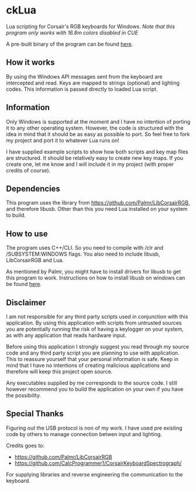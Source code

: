 # ckLua
Lua scripting for Corsair's RGB keyboards for Windows. *Note that this program only works with 16.8m colors disabled in CUE*

A pre-built binary of the program can be found [here](https://github.com/Jeflux/ckLua/blob/master/_misc/ckLuaBin.zip).

## How it works
By using the Windows API messages sent from the keyboard are intercepted and read. Keys are mapped to strings (optional) and lighting codes. This information is passed directly to loaded Lua script.

## Information
Only Windows is supported at the moment and I have no intention of porting it to any other operating system. However, the code is structured with the idea in mind that it should be as easy as possible to port. So feel free to fork my project and port it to whatever Lua runs on!

I have supplied example scripts to show how both scripts and key map files are structured. It should be relatively easy to create new key maps. If you create one, let me know and I will include it in my project (with proper credits of course).

## Dependencies
This program uses the library from https://github.com/Palmr/LibCorsairRGB, and therefore libusb. Other than this you need Lua installed on your system to build.

## How to use
The program uses C++/CLI. So you need to compile with /clr and /SUBSYSTEM:WINDOWS flags. You also need to include libusb, LibCorsairRGB and Lua.

As mentioned by Palmr, you might have to install drivers for libusb to get this program to work. Instructions on how to install libusb on windows can be found [here](https://github.com/libusb/libusb/wiki/Windows#Driver_Installation).

## Disclaimer
I am not responsible for any third party scripts used in conjunction with this application. By using this application with scripts from untrusted sources you are potentially running the risk of having a keylogger on your system, as with any application that reads hardware input.

Before using this application I strongly suggest you read through my source code and any third party script you are planning to use with application. This to reassure yourself that your personal information is safe. Keep in mind that I have no intentions of creating malicious applications and therefore will keep this project open source.

Any executables supplied by me corresponds to the source code. I still however recommend you to build the application on your own if you have the possibility.

## Special Thanks

Figuring out the USB protocol is non of my work. I have used pre existing code by others to manage connection betwen input and lighting.

Credits goes to:
* https://github.com/Palmr/LibCorsairRGB
* https://github.com/CalcProgrammer1/CorsairKeyboardSpectrograph/

For supplying libraries and reverse engineering the communication to the keyboard.

